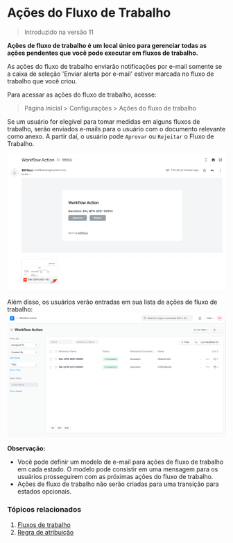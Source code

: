# Ações do Fluxo de Trabalho



> 
> Introduzido na versão 11
> 
> 
> 


**Ações de fluxo de trabalho é um local único para gerenciar todas as ações pendentes que você pode executar em fluxos de trabalho.**


As ações do fluxo de trabalho enviarão notificações por e-mail somente se a caixa de seleção 'Enviar alerta por e-mail' estiver marcada no fluxo de trabalho que você criou.


Para acessar as ações do fluxo de trabalho, acesse:



> 
> Página inicial > Configurações > Ações do fluxo de trabalho
> 
> 
> 


Se um usuário for elegível para tomar medidas em alguns fluxos de trabalho, serão enviados e-mails para o usuário com o documento relevante como anexo. A partir daí, o usuário pode `Aprovar` ou `Rejeitar` o Fluxo de Trabalho.


![Workflow Action Email](/files/workflow-actions-email.png)


Além disso, os usuários verão entradas em sua lista de ações de fluxo de trabalho:
![Lista de ações do fluxo de trabalho](/files/workflow-actions-list.png)


**Observação:**


* Você pode definir um modelo de e-mail para ações de fluxo de trabalho em cada estado. O modelo pode consistir em uma mensagem para os usuários prosseguirem com as próximas ações do fluxo de trabalho.
* Ações de fluxo de trabalho não serão criadas para uma transição para estados opcionais.


### Tópicos relacionados


1. [Fluxos de trabalho](/docs/pt/setting-up/workflows)
2. [Regra de atribuição](/docs/pt/automation/assignment-rule)
